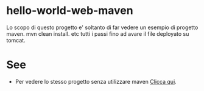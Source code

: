 # hello-world-web-maven

Lo scopo  di questo progetto e' soltanto di far vedere un esempio di progetto maven.
mvn clean install. etc tutti i passi fino ad avare il file deployato su tomcat.

# See
* Per vedere lo stesso progetto senza utilizzare maven [Clicca qui](.././hello-world-web).



